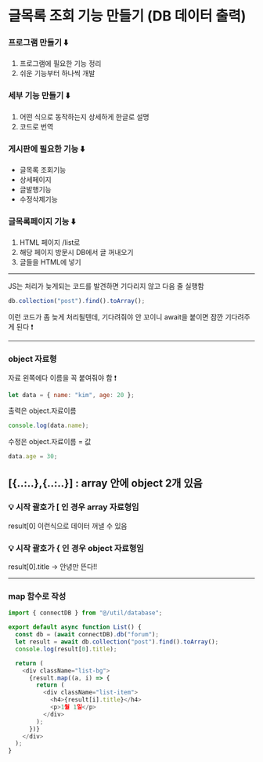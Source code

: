 # 글목록 조회 기능 만들기 (DB 데이터 출력)

### 프로그램 만들기 ⬇️

1. 프로그램에 필요한 기능 정리
2. 쉬운 기능부터 하나씩 개발

### 세부 기능 만들기 ⬇️

1. 어떤 식으로 동작하는지 상세하게 한글로 설명
2. 코드로 번역

### 게시판에 필요한 기능 ⬇️

- 글목록 조회기능
- 상세페이지
- 글발행기능
- 수정삭제기능

### 글목록페이지 기능 ⬇️

1. HTML 페이지 /list로
2. 해당 페이지 방문시 DB에서 글 꺼내오기
3. 글들을 HTML에 넣기

---

JS는 처리가 늦게되는 코드를 발견하면 기다리지 않고 다음 줄 실행함

```javascript
db.collection("post").find().toArray();
```

이런 코드가 좀 늦게 처리될텐데, 기다려줘야 안 꼬이니 await을 붙이면 잠깐 기다려주게 된다 ❗

---

### object 자료형

자료 왼쪽에다 이름을 꼭 붙여줘야 함 ❗

```javascript
let data = { name: "kim", age: 20 };
```

출력은 object.자료이름

```javascript
console.log(data.name);
```

수정은 object.자료이름 = 값

```javascript
data.age = 30;
```

## [{..:..},{..:..}] : array 안에 object 2개 있음

### 💡 시작 괄호가 [ 인 경우 array 자료형임

result[0] 이런식으로 데이터 꺼낼 수 있음

### 💡 시작 괄호가 { 인 경우 object 자료형임

result[0].title &rarr; 안녕만 뜬다!!

---

### map 함수로 작성

```javascript
import { connectDB } from "@/util/database";

export default async function List() {
  const db = (await connectDB).db("forum");
  let result = await db.collection("post").find().toArray();
  console.log(result[0].title);

  return (
    <div className="list-bg">
      {result.map((a, i) => {
        return (
          <div className="list-item">
            <h4>{result[i].title}</h4>
            <p>1월 1일</p>
          </div>
        );
      })}
    </div>
  );
}
```
